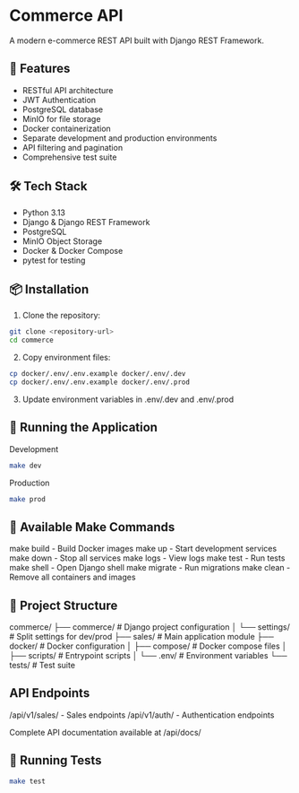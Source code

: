 # Commerce API

A modern e-commerce REST API built with Django REST Framework.

## 🚀 Features

- RESTful API architecture
- JWT Authentication
- PostgreSQL database
- MinIO for file storage
- Docker containerization
- Separate development and production environments
- API filtering and pagination
- Comprehensive test suite

## 🛠️ Tech Stack

- Python 3.13
- Django & Django REST Framework
- PostgreSQL
- MinIO Object Storage
- Docker & Docker Compose
- pytest for testing

## 📦 Installation

1. Clone the repository:

```bash
git clone <repository-url>
cd commerce
```

2. Copy environment files:

```bash
cp docker/.env/.env.example docker/.env/.dev
cp docker/.env/.env.example docker/.env/.prod
```

3. Update environment variables in .env/.dev and .env/.prod

## 🚀 Running the Application

Development

```bash
make dev

```

Production

```bash
make prod
```

## 🔧 Available Make Commands

make build - Build Docker images
make up - Start development services
make down - Stop all services
make logs - View logs
make test - Run tests
make shell - Open Django shell
make migrate - Run migrations
make clean - Remove all containers and images

## 📁 Project Structure

commerce/
├── commerce/ # Django project configuration
│ └── settings/ # Split settings for dev/prod
├── sales/ # Main application module
├── docker/ # Docker configuration
│ ├── compose/ # Docker compose files
│ ├── scripts/ # Entrypoint scripts
│ └── .env/ # Environment variables
└── tests/ # Test suite

## API Endpoints

/api/v1/sales/ - Sales endpoints
/api/v1/auth/ - Authentication endpoints

Complete API documentation available at /api/docs/

## 🧪 Running Tests

```bash
make test

```
